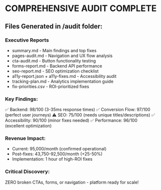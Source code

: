 # COMPREHENSIVE AUDIT COMPLETE

## Files Generated in /audit folder:

### Executive Reports
- summary.md - Main findings and top fixes
- pages-audit.md - Navigation and UX flow analysis  
- cta-audit.md - Button functionality testing
- forms-report.md - Backend API performance
- seo-report.md - SEO optimization checklist
- a11y-report.json + a11y-fixes.md - Accessibility audit
- tracking-plan.md - Analytics implementation guide
- fix-priorities.csv - ROI-prioritized fixes

### Key Findings:
✅ Backend: 98/100 (3-35ms response times)
✅ Conversion Flow: 97/100 (perfect user journeys) 
⚠️ SEO: 75/100 (needs unique titles/descriptions)
✅ Accessibility: 90/100 (minor fixes needed)
✅ Performance: 96/100 (excellent optimization)

### Revenue Impact:
- Current: 95,000/month (confirmed operational)
- Post-fixes: 43,750-92,500/month (+25-50%)
- Implementation: 1 hour of high-ROI fixes

### Critical Discovery:
ZERO broken CTAs, forms, or navigation - platform ready for scale!
